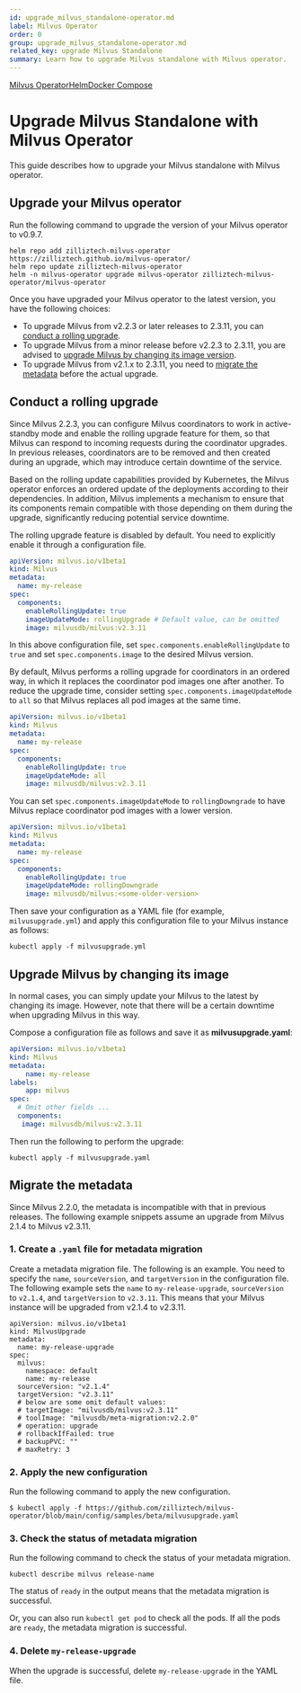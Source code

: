 ```yaml
---
id: upgrade_milvus_standalone-operator.md
label: Milvus Operator
order: 0
group: upgrade_milvus_standalone-operator.md
related_key: upgrade Milvus Standalone
summary: Learn how to upgrade Milvus standalone with Milvus operator.
---
```


<div class="tab-wrapper"><a href="upgrade_milvus_standalone-operator.md" class='active '>Milvus Operator</a><a href="upgrade_milvus_standalone-helm.md" class=''>Helm</a><a href="upgrade_milvus_standalone-docker.md" class=''>Docker Compose</a></div>

# Upgrade Milvus Standalone with Milvus Operator

This guide describes how to upgrade your Milvus standalone with Milvus operator. 

## Upgrade your Milvus operator

Run the following command to upgrade the version of your Milvus operator to v0.9.7.

```
helm repo add zilliztech-milvus-operator https://zilliztech.github.io/milvus-operator/
helm repo update zilliztech-milvus-operator
helm -n milvus-operator upgrade milvus-operator zilliztech-milvus-operator/milvus-operator
```

Once you have upgraded your Milvus operator to the latest version, you have the following choices:

- To upgrade Milvus from v2.2.3 or later releases to 2.3.11, you can [conduct a rolling upgrade](#Conduct-a-rolling-upgrade).
- To upgrade Milvus from a minor release before v2.2.3 to 2.3.11, you are advised to [upgrade Milvus by changing its image version](#Upgrade-Milvus-by-changing-its-image).
- To upgrade Milvus from v2.1.x to 2.3.11, you need to [migrate the metadata](#Migrate-the-metadata) before the actual upgrade.

## Conduct a rolling upgrade

Since Milvus 2.2.3, you can configure Milvus coordinators to work in active-standby mode and enable the rolling upgrade feature for them, so that Milvus can respond to incoming requests during the coordinator upgrades. In previous releases, coordinators are to be removed and then created during an upgrade, which may introduce certain downtime of the service.

Based on the rolling update capabilities provided by Kubernetes, the Milvus operator enforces an ordered update of the deployments according to their dependencies. In addition, Milvus implements a mechanism to ensure that its components remain compatible with those depending on them during the upgrade, significantly reducing potential service downtime.

The rolling upgrade feature is disabled by default. You need to explicitly enable it through a configuration file.

```yaml
apiVersion: milvus.io/v1beta1
kind: Milvus
metadata:
  name: my-release
spec:
  components:
    enableRollingUpdate: true
    imageUpdateMode: rollingUpgrade # Default value, can be omitted
    image: milvusdb/milvus:v2.3.11
```

In this above configuration file, set `spec.components.enableRollingUpdate` to `true` and set `spec.components.image` to the desired Milvus version. 

By default, Milvus performs a rolling upgrade for coordinators in an ordered way, in which it replaces the coordinator pod images one after another. To reduce the upgrade time, consider setting `spec.components.imageUpdateMode` to `all` so that Milvus replaces all pod images at the same time.

```yaml
apiVersion: milvus.io/v1beta1
kind: Milvus
metadata:
  name: my-release
spec:
  components:
    enableRollingUpdate: true
    imageUpdateMode: all
    image: milvusdb/milvus:v2.3.11
```

You can set `spec.components.imageUpdateMode` to `rollingDowngrade` to have Milvus replace coordinator pod images with a lower version.

```yaml
apiVersion: milvus.io/v1beta1
kind: Milvus
metadata:
  name: my-release
spec:
  components:
    enableRollingUpdate: true
    imageUpdateMode: rollingDowngrade
    image: milvusdb/milvus:<some-older-version>
```

Then save your configuration as a YAML file (for example, `milvusupgrade.yml`) and apply this configuration file to your Milvus instance as follows:

```shell
kubectl apply -f milvusupgrade.yml
```

## Upgrade Milvus by changing its image

In normal cases, you can simply update your Milvus to the latest by changing its image. However, note that there will be a certain downtime when upgrading Milvus in this way.

Compose a configuration file as follows and save it as **milvusupgrade.yaml**:

```yaml
apiVersion: milvus.io/v1beta1
kind: Milvus
metadata:
    name: my-release
labels:
    app: milvus
spec:
  # Omit other fields ...
  components:
   image: milvusdb/milvus:v2.3.11
```

Then run the following to perform the upgrade:

```shell
kubectl apply -f milvusupgrade.yaml
```

## Migrate the metadata

Since Milvus 2.2.0, the metadata is incompatible with that in previous releases. The following example snippets assume an upgrade from Milvus 2.1.4 to Milvus v2.3.11.

### 1. Create a `.yaml` file for metadata migration

Create a metadata migration file. The following is an example. You need to specify the `name`, `sourceVersion`, and `targetVersion` in the configuration file. The following example sets the `name` to `my-release-upgrade`, `sourceVersion` to `v2.1.4`, and `targetVersion` to `v2.3.11`. This means that your Milvus instance will be upgraded from v2.1.4 to v2.3.11.

```
apiVersion: milvus.io/v1beta1
kind: MilvusUpgrade
metadata:
  name: my-release-upgrade
spec:
  milvus:
    namespace: default
    name: my-release
  sourceVersion: "v2.1.4"
  targetVersion: "v2.3.11"
  # below are some omit default values:
  # targetImage: "milvusdb/milvus:v2.3.11"
  # toolImage: "milvusdb/meta-migration:v2.2.0"
  # operation: upgrade
  # rollbackIfFailed: true
  # backupPVC: ""
  # maxRetry: 3
```

### 2. Apply the new configuration

Run the following command to apply the new configuration.

```
$ kubectl apply -f https://github.com/zilliztech/milvus-operator/blob/main/config/samples/beta/milvusupgrade.yaml
```



### 3. Check the status of metadata migration

Run the following command to check the status of your metadata migration.

```
kubectl describe milvus release-name
```

The status of `ready` in the output means that the metadata migration is successful.

Or, you can also run `kubectl get pod` to check all the pods. If all the pods are `ready`, the metadata migration is successful.



### 4. Delete `my-release-upgrade`

When the upgrade is successful, delete `my-release-upgrade` in the YAML file.
